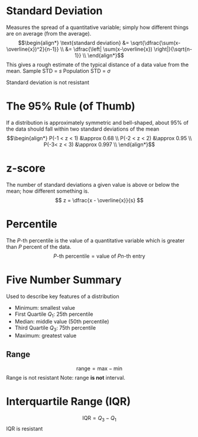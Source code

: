 # Standard Deviation
Measures the spread of a quantitative variable; simply how different things are on average (from the average).
$$\begin{align*}
	\text{standard deviation} &= \sqrt{\dfrac{\sum(x-\overline{x})^2}{n-1}} \\
	&= \dfrac{\left| \sum(x-\overline{x}) \right|}{\sqrt{n-1}} \\
\end{align*}$$
This gives a rough estimate of the typical distance of a data value from the mean.
Sample STD = $s$
Population STD = $\sigma$

Standard deviation is not resistant
# The 95% Rule (of Thumb)
If a distribution is approximately symmetric and bell-shaped, about 95% of the data should fall within two standard deviations of the mean
$$\begin{align*}
	P(-1 < z < 1) &\approx 0.68 \\
	P(-2 < z < 2) &\approx 0.95 \\
	P(-3< z < 3) &\approx 0.997 \\
\end{align*}$$
# z-score
The number of standard deviations a given value is above or below the mean; how different something is.
$$ z = \dfrac{x - \overline{x}}{s} $$
# Percentile
The $P$-th percentile is the value of a quantitative variable which is greater than $P$ percent of the data.
$$ P\text{-th percentile} = \text{value of } Pn\text{-th entry} $$

# Five Number Summary
Used to describe key features of a distribution
- Minimum: smallest value
- First Quartile $Q_1$: 25th percentile
- Median: middle value (50th percentile)
- Third Quartile $Q_3$: 75th percentile
- Maximum: greatest value

## Range
$$ \text{range} = \text{max} - \text{min} $$
Range is not resistant
Note: range **is not** interval.
# Interquartile Range (IQR)
$$ \text{IQR} = Q_3 - Q_1$$
IQR is resistant 